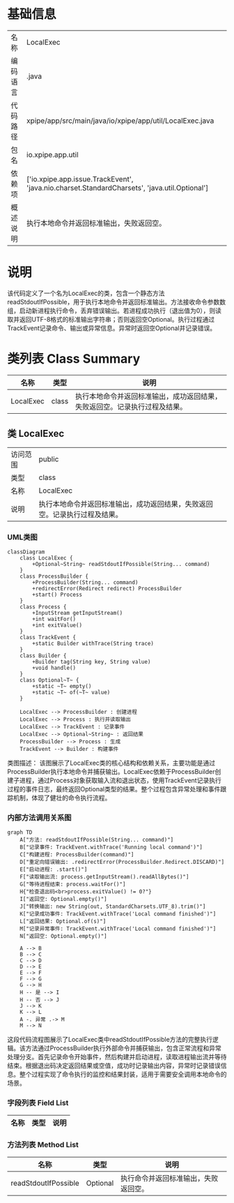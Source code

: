 # 基础信息

|      |      |
|------|------|
| 名称 | LocalExec |
| 编码语言 | .java |
| 代码路径 | xpipe/app/src/main/java/io/xpipe/app/util/LocalExec.java |
| 包名 | io.xpipe.app.util |
| 依赖项 | ['io.xpipe.app.issue.TrackEvent', 'java.nio.charset.StandardCharsets', 'java.util.Optional'] |
| 概述说明 | 执行本地命令并返回标准输出，失败返回空。 |

# 说明

该代码定义了一个名为LocalExec的类，包含一个静态方法readStdoutIfPossible，用于执行本地命令并返回标准输出。方法接收命令参数数组，启动新进程执行命令，丢弃错误输出。若进程成功执行（退出值为0），则读取并返回UTF-8格式的标准输出字符串；否则返回空Optional。执行过程通过TrackEvent记录命令、输出或异常信息。异常时返回空Optional并记录错误。

# 类列表 Class Summary

| 名称   | 类型  | 说明 |
|-------|------|-------------|
| LocalExec | class | 执行本地命令并返回标准输出，成功返回结果，失败返回空。记录执行过程及结果。 |



## 类 LocalExec

|      |      |
|------|------|
| 访问范围 | public |
| 类型 | class |
| 名称 | LocalExec |
| 说明 | 执行本地命令并返回标准输出，成功返回结果，失败返回空。记录执行过程及结果。 |


### UML类图

```mermaid
classDiagram
    class LocalExec {
        +Optional~String~ readStdoutIfPossible(String... command)
    }
    class ProcessBuilder {
        +ProcessBuilder(String... command)
        +redirectError(Redirect redirect) ProcessBuilder
        +start() Process
    }
    class Process {
        +InputStream getInputStream()
        +int waitFor() 
        +int exitValue()
    }
    class TrackEvent {
        +static Builder withTrace(String trace)
    }
    class Builder {
        +Builder tag(String key, String value)
        +void handle()
    }
    class Optional~T~ {
        +static ~T~ empty()
        +static ~T~ of(~T~ value)
    }

    LocalExec --> ProcessBuilder : 创建进程
    LocalExec --> Process : 执行并读取输出
    LocalExec --> TrackEvent : 记录事件
    LocalExec --> Optional~String~ : 返回结果
    ProcessBuilder --> Process : 生成
    TrackEvent --> Builder : 构建事件
```

类图描述：
该图展示了LocalExec类的核心结构和依赖关系，主要功能是通过ProcessBuilder执行本地命令并捕获输出。LocalExec依赖于ProcessBuilder创建子进程，通过Process对象获取输入流和退出状态，使用TrackEvent记录执行过程的事件日志，最终返回Optional<String>类型的结果。整个过程包含异常处理和事件跟踪机制，体现了健壮的命令执行流程。


### 内部方法调用关系图

```mermaid
graph TD
    A["方法: readStdoutIfPossible(String... command)"]
    B["记录事件: TrackEvent.withTrace('Running local command')"]
    C["构建进程: ProcessBuilder(command)"]
    D["重定向错误输出: .redirectError(ProcessBuilder.Redirect.DISCARD)"]
    E["启动进程: .start()"]
    F["读取输出流: process.getInputStream().readAllBytes()"]
    G["等待进程结束: process.waitFor()"]
    H{"检查退出码<br>process.exitValue() != 0?"}
    I["返回空: Optional.empty()"]
    J["转换输出: new String(out, StandardCharsets.UTF_8).trim()"]
    K["记录成功事件: TrackEvent.withTrace('Local command finished')"]
    L["返回结果: Optional.of(s)"]
    M["记录异常事件: TrackEvent.withTrace('Local command finished')"]
    N["返回空: Optional.empty()"]

    A --> B
    B --> C
    C --> D
    D --> E
    E --> F
    F --> G
    G --> H
    H -- 是 --> I
    H -- 否 --> J
    J --> K
    K --> L
    A -. 异常 .-> M
    M --> N
```

这段代码流程图展示了LocalExec类中readStdoutIfPossible方法的完整执行逻辑。该方法通过ProcessBuilder执行外部命令并捕获输出，包含正常流程和异常处理分支。首先记录命令开始事件，然后构建并启动进程，读取进程输出流并等待结束。根据退出码决定返回结果或空值，成功时记录输出内容，异常时记录错误信息。整个过程实现了命令执行的监控和结果封装，适用于需要安全调用本地命令的场景。

### 字段列表 Field List

| 名称  | 类型  | 说明 |
|-------|-------|------|

### 方法列表 Method List

| 名称  | 类型  | 说明 |
|-------|-------|------|
| readStdoutIfPossible | Optional<String> | 执行命令并返回标准输出，失败返回空。 |




